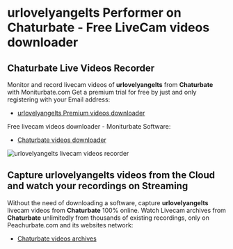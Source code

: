 # urlovelyangelts Performer on Chaturbate - Free LiveCam videos downloader

## Chaturbate Live Videos Recorder

Monitor and record livecam videos of **urlovelyangelts** from **Chaturbate** with Moniturbate.com
Get a premium trial for free by just and only registering with your Email address:
* [urlovelyangelts Premium videos downloader](https://moniturbate.com/request-demo-licence-key.html)

Free livecam videos downloader - Moniturbate Software:
* [Chaturbate videos downloader](https://moniturbate.com/moniturbate-download-software.html)

![urlovelyangelts livecam videos recorder](https://peachurnet.com/templates/moniturbate-software.png)


## Capture urlovelyangelts videos from the Cloud and watch your recordings on Streaming

Without the need of downloading a software, capture **urlovelyangelts** livecam videos from **Chaturbate** 100% online.
Watch Livecam archives from **Chaturbate** unlimitedly from thousands of existing recordings, only on Peachurbate.com and its websites network:
* [Chaturbate videos archives](https://peachurnet.com/)